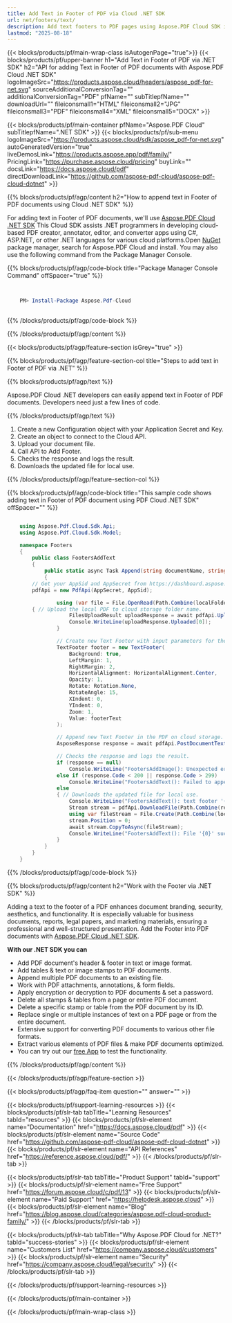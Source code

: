 ```yaml
---
title: Add Text in Footer of PDF via Cloud .NET SDK
url: net/footers/text/
description: Add text footers to PDF pages using Aspose.PDF Cloud SDK in .NET. Branding, signatures, and more.
lastmod: "2025-08-18"
---
```


{{< blocks/products/pf/main-wrap-class isAutogenPage="true">}}
{{< blocks/products/pf/upper-banner h1="Add Text in Footer of PDF via .NET SDK" h2="API for adding Text in Footer of PDF documents with Aspose.PDF Cloud .NET SDK" logoImageSrc="https://products.aspose.cloud/headers/aspose_pdf-for-net.svg" sourceAdditionalConversionTag="" additionalConversionTag="PDF" pfName="" subTitlepfName="" downloadUrl="" fileiconsmall1="HTML" fileiconsmall2="JPG" fileiconsmall3="PDF" fileiconsmall4="XML" fileiconsmall5="DOCX" >}}

{{< blocks/products/pf/main-container pfName="Aspose.PDF Cloud" subTitlepfName=".NET SDK" >}}
{{< blocks/products/pf/sub-menu logoImageSrc="https://products.aspose.cloud/sdk/aspose_pdf-for-net.svg"
autoGeneratedVersion="true"
liveDemosLink="https://products.aspose.app/pdf/family/" PricingLink="https://purchase.aspose.cloud/pricing" buyLink="" docsLink="https://docs.aspose.cloud/pdf"  directDownloadLink="https://github.com/aspose-pdf-cloud/aspose-pdf-cloud-dotnet" >}}

{{% blocks/products/pf/agp/content h2="How to append text in Footer of PDF documents using Cloud .NET SDK" %}}

 For adding text in Footer of PDF documents, we'll use
 [Aspose.PDF Cloud .NET SDK](https://products.aspose.cloud/pdf/net/)
 This Cloud SDK assists .NET programmers in developing cloud-based PDF creator, annotator, editor, and converter apps using C#, ASP.NET,
or other .NET languages for various cloud platforms.Open
 [NuGet](https://www.nuget.org/packages/Aspose.Pdf-Cloud)
 package manager, search for
 Aspose.PDF Cloud
 and install. You may also use the following command from the Package Manager Console.


{{% blocks/products/pf/agp/code-block title="Package Manager Console Command" offSpacer="true" %}}

```powershell

     
    PM> Install-Package Aspose.Pdf-Cloud
     

```

{{% /blocks/products/pf/agp/code-block %}}

{{% /blocks/products/pf/agp/content %}}

{{< blocks/products/pf/agp/feature-section isGrey="true" >}}

{{% blocks/products/pf/agp/feature-section-col title="Steps to add text in Footer of PDF via .NET" %}}

{{% blocks/products/pf/agp/text %}}

Aspose.PDF Cloud .NET developers can easily append text in Footer of PDF documents. Developers need just a few lines of code.

{{% /blocks/products/pf/agp/text %}}

1. Create a new Configuration object with your Application Secret and Key.
1. Create an object to connect to the Cloud API.
1. Upload your document file.
1. Call API to Add Footer.
1. Checks the response and logs the result.
1. Downloads the updated file for local use.

{{% /blocks/products/pf/agp/feature-section-col %}}

{{% blocks/products/pf/agp/code-block title="This sample code shows adding text in Footer of PDF document using PDF Cloud .NET SDK" offSpacer="" %}}

```cs

    using Aspose.Pdf.Cloud.Sdk.Api;
    using Aspose.Pdf.Cloud.Sdk.Model;

    namespace Footers
    {
        public class FootersAddText
        {
            public static async Task Append(string documentName, string outputName, string footerText, int startPage, int endPage, string localFolder, string remoteFolder)
            {
		// Get your AppSid and AppSecret from https://dashboard.aspose.cloud (free registration required). 
		pdfApi = new PdfApi(AppSecret, AppSid);

                using (var file = File.OpenRead(Path.Combine(localFolder, documentName)))
		{ // Upload the local PDF to cloud storage folder name.
                    FilesUploadResult uploadResponse = await pdfApi.UploadFileAsync(Path.Combine(remoteFolder, documentName), documentName);
                    Console.WriteLine(uploadResponse.Uploaded[0]);
                }

                // Create new Text Footer with input parameters for the PDF on cloud storage.
                TextFooter footer = new TextFooter(
                    Background: true,
                    LeftMargin: 1,
                    RightMargin: 2,
                    HorizontalAlignment: HorizontalAlignment.Center,
                    Opacity: 1,
                    Rotate: Rotation.None,
                    RotateAngle: 15,
                    XIndent: 0,
                    YIndent: 0,
                    Zoom: 1,
                    Value: footerText
                );

                // Append new Text Footer in the PDF on cloud storage.
                AsposeResponse response = await pdfApi.PostDocumentTextFooterAsync(documentName, footer, startPage, endPage, folder: remoteFolder);

                // Checks the response and logs the result.
                if (response == null)
                    Console.WriteLine("FootersAddImage(): Unexpected error!");
                else if (response.Code < 200 || response.Code > 299)
                    Console.WriteLine("FootersAddText(): Failed to append text footer to the document.");
                else
                { // Downloads the updated file for local use.
                    Console.WriteLine("FootersAddText(): text footer '{0}' successfully appended to the document '{1}'.", footerText, documentName);
                    Stream stream = pdfApi.DownloadFile(Path.Combine(remoteFolder, documentName));
                    using var fileStream = File.Create(Path.Combine(localFolder, "append_text_footer_" + outputName));
                    stream.Position = 0;
                    await stream.CopyToAsync(fileStream);
                    Console.WriteLine("FootersAddText(): File '{0}' successfully downloaded.", "append_text_footer_" + outputName);
                }
            }
        }
    }

```


{{% /blocks/products/pf/agp/code-block %}}

{{% blocks/products/pf/agp/content h2="Work with the Footer via .NET SDK" %}}

Adding a text to the footer of a PDF enhances document branding, security, aesthetics, and functionality. It is especially valuable for business documents, reports, legal papers, and marketing materials, ensuring a professional and well-structured presentation.
Add the Footer into PDF documents with [Aspose.PDF Cloud .NET SDK](https://products.aspose.cloud/pdf/net/).

**With our .NET SDK you can**

+ Add PDF document's header & footer in text or image format.
+ Add tables & text or image stamps to PDF documents.
+ Append multiple PDF documents to an existing file.
+ Work with PDF attachments, annotations, & form fields.
+ Apply encryption or decryption to PDF documents & set a password.
+ Delete all stamps & tables from a page or entire PDF document.
+ Delete a specific stamp or table from the PDF document by its ID.
+ Replace single or multiple instances of text on a PDF page or from the entire document.
+ Extensive support for converting PDF documents to various other file formats.
+ Extract various elements of PDF files & make PDF documents optimized.
+ You can try out our [free App](https://products.aspose.app/pdf/xfa) to test the functionality.

{{% /blocks/products/pf/agp/content %}}

{{< /blocks/products/pf/agp/feature-section >}}

{{< blocks/products/pf/agp/faq-item question="" answer="" >}}

{{< blocks/products/pf/support-learning-resources >}}
{{< blocks/products/pf/slr-tab tabTitle="Learning Resources" tabId="resources" >}}
{{< blocks/products/pf/slr-element name="Documentation" href="https://docs.aspose.cloud/pdf" >}}
{{< blocks/products/pf/slr-element name="Source Code" href="https://github.com/aspose-pdf-cloud/aspose-pdf-cloud-dotnet" >}}
{{< blocks/products/pf/slr-element name="API References" href="https://reference.aspose.cloud/pdf/" >}}
{{< /blocks/products/pf/slr-tab >}}

{{< blocks/products/pf/slr-tab tabTitle="Product Support" tabId="support" >}}
{{< blocks/products/pf/slr-element name="Free Support" href="https://forum.aspose.cloud/c/pdf/13" >}}
{{< blocks/products/pf/slr-element name="Paid Support" href="https://helpdesk.aspose.cloud" >}}
{{< blocks/products/pf/slr-element name="Blog" href="https://blog.aspose.cloud/categories/aspose.pdf-cloud-product-family/" >}}
{{< /blocks/products/pf/slr-tab >}}

{{< blocks/products/pf/slr-tab tabTitle="Why Aspose.PDF Cloud for .NET?" tabId="success-stories" >}}
{{< blocks/products/pf/slr-element name="Customers List" href="https://company.aspose.cloud/customers" >}}
{{< blocks/products/pf/slr-element name="Security" href="https://company.aspose.cloud/legal/security" >}}
{{< /blocks/products/pf/slr-tab >}}

{{< /blocks/products/pf/support-learning-resources >}}

{{< /blocks/products/pf/main-container >}}

{{< /blocks/products/pf/main-wrap-class >}}



